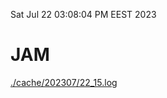 Sat Jul 22 03:08:04 PM EEST 2023
# JAM
<a href='./cache/202307/22_15.log'>./cache/202307/22_15.log</a>
